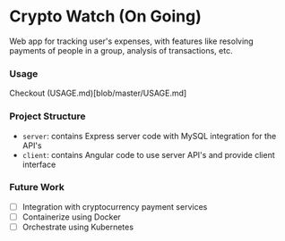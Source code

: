 # Crypto Watch (On Going)
Web app for tracking user's expenses, with features like resolving payments of people in a group, analysis of transactions, etc.

### Usage 
Checkout (USAGE.md)[blob/master/USAGE.md]

### Project Structure
- `server`: contains Express server code with MySQL integration for the API's
- `client`: contains Angular code to use server API's and provide client interface 

### Future Work
* [ ] Integration with cryptocurrency payment services
* [ ] Containerize using Docker
* [ ] Orchestrate using Kubernetes
